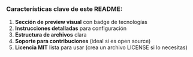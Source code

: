 ### Características clave de este README:
1. **Sección de preview visual** con badge de tecnologías
2. **Instrucciones detalladas** para configuración
3. **Estructura de archivos** clara
4. **Soporte para contribuciones** (ideal si es open source)
5. **Licencia MIT** lista para usar (crea un archivo LICENSE si lo necesitas)
